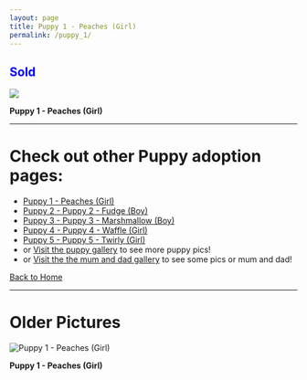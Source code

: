 ```yaml
---
layout: page
title: Puppy 1 - Peaches (Girl)
permalink: /puppy_1/
---
```


<h2><span style="color:Blue;">Sold</span> </h2>


 <div class="gallery-item">
    <img src="https://imagedelivery.net/t3wCsGMKGPWUV8JSaoSPtQ/7a208222-2bb1-4a5f-de9c-83634ec6fe00/public">
    <p><strong>Puppy 1 - Peaches (Girl)</strong></p>
  </div>


---

# Check out other Puppy adoption pages:
- [Puppy 1 - Peaches (Girl)](/puppy_1/)
- [Puppy 2 - Puppy 2 - Fudge (Boy)](/puppy_2/)
- [Puppy 3 - Puppy 3 - Marshmallow (Boy)](/puppy_3/)
- [Puppy 4 - Puppy 4 - Waffle (Girl)](/puppy_4/)
- [Puppy 5 - Puppy 5 - Twirly (Girl)](/puppy_5/)
- or [Visit the puppy gallery](/puppy_gallery/) to see more puppy pics!
- or [Visit the the mum and dad gallery](/mumanddadgallery/) to see some pics or mum and dad!


[Back to Home](/)


---
# Older Pictures

 <div class="gallery-item">
    <img src="https://imagedelivery.net/t3wCsGMKGPWUV8JSaoSPtQ/6458ac23-a455-452b-9e38-4bf14479d900/public" alt="Puppy 1 - Peaches (Girl)">
    <p><strong>Puppy 1 - Peaches (Girl)</strong></p>
  </div>
